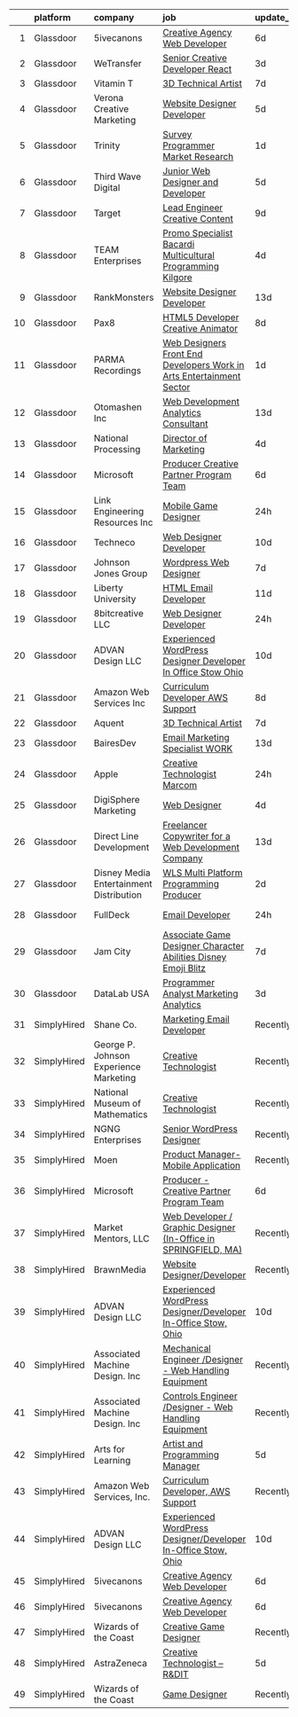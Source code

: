

|    | platform    | company                                   | job                                                                                                                                                                                                                                                                                                                                                                                                                                                                                                                                                                                                                                                                                                                                                                                                                                                                                                                                                                 | update_time   | location           |
|---:|:------------|:------------------------------------------|:--------------------------------------------------------------------------------------------------------------------------------------------------------------------------------------------------------------------------------------------------------------------------------------------------------------------------------------------------------------------------------------------------------------------------------------------------------------------------------------------------------------------------------------------------------------------------------------------------------------------------------------------------------------------------------------------------------------------------------------------------------------------------------------------------------------------------------------------------------------------------------------------------------------------------------------------------------------------|:--------------|:-------------------|
|  1 | Glassdoor   | 5ivecanons                                | [Creative Agency Web Developer](https://www.glassdoor.com/partner/jobListing.htm?pos=101&ao=1110586&s=58&guid=0000018166271076992caa6c3ce77517&src=GD_JOB_AD&t=SR&vt=w&ea=1&cs=1_20a81e05&cb=1655276245426&jobListingId=1007927276507&cpc=F5D43257E3E73E36&jrtk=3-0-1g5j2e44ujfld801-1g5j2e45ahaq4800-84094eaa113f8c80--6NYlbfkN0DwgN3Z0NLANbqvS63xM-vlXxP4hUP8fczFn8co1XNvGgiZevgx41uD-8wuv-7f4oEpDxF0jaTNnGxpufoP4YOzprsp7u9ZgNQK9f8FjBBJ9XIgNuTMxmKxCGoz3d1dGbfbgEzvWaDtePiTy2fwByLniqz_qXD7N9vgkqYwEZzoEabkJ9UFWHUQxjyKJVaCmklBIjExCAXCz_-KWNHLHfnNgfbbJEUrJInxr0-VDXX4s3Z-s99lot-mZtUQCGu3aVVsXEgDztE3OVO4YLEPjJnr5ISCYvf2lqrPjITYPb47RkE_X04DeJ34HQ65sc97qJXIyLkdlvTty5V8kE92DEtlAhbeMe6FPlgKbyZInP-uQh1fPIySVQOrqIpG2Keb03qmzPjP4R2e0m9pHYQqqCjvqtCk3CBiOeRsXIvsMeVJC7BmWdbzJBwEfR_gaL9f3bdA02Diu_KcYcP2rfak8Pn5KVBPQcEHykTFMKU8WrkKyp2nClVN2ik-IqZN5bs2SzF1X5rJk7n-sg%3D%3D)                                                                                | 6d            | Jacksonville, FL   |
|  2 | Glassdoor   | WeTransfer                                | [Senior Creative Developer   React](https://www.glassdoor.com/partner/jobListing.htm?pos=123&ao=1136043&s=58&guid=0000018166271076992caa6c3ce77517&src=GD_JOB_AD&t=SR&vt=w&cs=1_65d9f6ca&cb=1655276245428&jobListingId=1007932996123&jrtk=3-0-1g5j2e44ujfld801-1g5j2e45ahaq4800-dfe1bee0c074c5cb-)                                                                                                                                                                                                                                                                                                                                                                                                                                                                                                                                                                                                                                                                  | 3d            | New York, NY       |
|  3 | Glassdoor   | Vitamin T                                 | [3D Technical Artist](https://www.glassdoor.com/partner/jobListing.htm?pos=115&ao=1110586&s=58&guid=0000018166271076992caa6c3ce77517&src=GD_JOB_AD&t=SR&vt=w&cs=1_305893c2&cb=1655276245428&jobListingId=1007924250804&cpc=47CFDC01B3F81FAC&jrtk=3-0-1g5j2e44ujfld801-1g5j2e45ahaq4800-b676246afe9ffab5--6NYlbfkN0DMrcEu7yrtATojKJA7cEzGQ3FdRGWLh0CZQInL4ECGI6k5tN82kdM0OKoro5eXmjqrlAnDtckO5oeRnp0WuwL4LRISKzB96TROHOn88Gkm_ZjVTDxR6yvKi-wTEpxbYoH4Q9Epgd_JwKUcv74onN9sPbFCnxTAPOYzeQVeoWsKFAOQFb4uBxwGlBMvdRV4sfmG8ySXUrXReKMSHA3mZuqQl9Tpk1KbO6mI7xXbjltIGM5NM2bpTTteaNVM8rLzubZRY44Bi1G2RJAIt-syQpduKIgDYy4psMJfi_LFBtj96FqtDdxaO68IHZ36I9lIZrFQB41wTwlpjHwrvIG33ojryDYPRjHv1Jl6SNoTI8wWDMO0ZcDVY-cEgSn0TWx2ESQARv2Hs_q7hSRYAlff5wX1AleMSfTpveTXCRMwuH9y7rfK7JQNLDorpmfsy9CLXLTlmop21J75PHPKxvxQgkwUOpM50X_rJeY%3D)                                                                                                                                             | 7d            | Remote             |
|  4 | Glassdoor   | Verona Creative Marketing                 | [Website Designer Developer](https://www.glassdoor.com/partner/jobListing.htm?pos=127&ao=1136043&s=58&guid=0000018166271076992caa6c3ce77517&src=GD_JOB_AD&t=SR&vt=w&ea=1&cs=1_ebd49294&cb=1655276245428&jobListingId=1007929630622&jrtk=3-0-1g5j2e44ujfld801-1g5j2e45ahaq4800-7627670389c97643-)                                                                                                                                                                                                                                                                                                                                                                                                                                                                                                                                                                                                                                                                    | 5d            | Remote             |
|  5 | Glassdoor   | Trinity                                   | [Survey Programmer  Market Research](https://www.glassdoor.com/partner/jobListing.htm?pos=128&ao=1136043&s=58&guid=0000018166271076992caa6c3ce77517&src=GD_JOB_AD&t=SR&vt=w&cs=1_3cedd2a6&cb=1655276245428&jobListingId=1007935387611&jrtk=3-0-1g5j2e44ujfld801-1g5j2e45ahaq4800-3d75ca709c6aabfa-)                                                                                                                                                                                                                                                                                                                                                                                                                                                                                                                                                                                                                                                                 | 1d            | Boston, MA         |
|  6 | Glassdoor   | Third Wave Digital                        | [Junior Web Designer and Developer](https://www.glassdoor.com/partner/jobListing.htm?pos=118&ao=1136043&s=58&guid=0000018166271076992caa6c3ce77517&src=GD_JOB_AD&t=SR&vt=w&cs=1_ae5dfaf5&cb=1655276245428&jobListingId=1007930419471&jrtk=3-0-1g5j2e44ujfld801-1g5j2e45ahaq4800-c8a9a5f532d509ba-)                                                                                                                                                                                                                                                                                                                                                                                                                                                                                                                                                                                                                                                                  | 5d            | Macon, GA          |
|  7 | Glassdoor   | Target                                    | [Lead Engineer   Creative Content](https://www.glassdoor.com/partner/jobListing.htm?pos=104&ao=1110586&s=58&guid=0000018166271076992caa6c3ce77517&src=GD_JOB_AD&t=SR&vt=w&cs=1_92cbe844&cb=1655276245426&jobListingId=1007919401894&cpc=64DC0C913FDBAADD&jrtk=3-0-1g5j2e44ujfld801-1g5j2e45ahaq4800-2be633d4264ab387--6NYlbfkN0AgONBeCfCTVljpwzR96jFX3mtyFC--n153CYnqiKkqIbEzGownH_L0_wgVvmdp1a1UNNXTmVsFEDKwK9YMjY1IttCSMsntwx6UhfH1INoHLKABw_jAdCMqFMvCue8DZEJB-phZNly1s9rBXFRTnSWHGcvNUPirZylqHh6Xb7bgevmKIWRsIjSbEOLwtj3LSIGBqtZB0vbXudHqiWeks1X_XzVeY1862ct-ppMaMsLI3IeYnbL3Y-9HlzvccGvPPu0ROJ6W8i0hlR_Kfutz6lGQpEgPh5un8upzdQfHhB0cDqi9rr_yyzGwTt9Vvut2kN0OVO4uIPAojO5zLzQK5MLlD1xbUzQ4HRKJrk_PYJtBFykWjtdPWznENpea6GPIolJao54kRGJZ17479SxIlJor1zZEZ1fmraHH6zSs13GMbH-5GtP3Lrj1mIWJvQk7_9k%3D)                                                                                                                                                                | 9d            | Brooklyn Park, MN  |
|  8 | Glassdoor   | TEAM Enterprises                          | [Promo Specialist   Bacardi Multicultural Programming   Kilgore](https://www.glassdoor.com/partner/jobListing.htm?pos=124&ao=1136043&s=58&guid=0000018166271076992caa6c3ce77517&src=GD_JOB_AD&t=SR&vt=w&ea=1&cs=1_56346e24&cb=1655276245428&jobListingId=1007930908851&jrtk=3-0-1g5j2e44ujfld801-1g5j2e45ahaq4800-479bfa094cc1107e-)                                                                                                                                                                                                                                                                                                                                                                                                                                                                                                                                                                                                                                | 4d            | Kilgore, TX        |
|  9 | Glassdoor   | RankMonsters                              | [Website Designer Developer](https://www.glassdoor.com/partner/jobListing.htm?pos=130&ao=1136043&s=58&guid=0000018166271076992caa6c3ce77517&src=GD_JOB_AD&t=SR&vt=w&ea=1&cs=1_6bb2df2d&cb=1655276245428&jobListingId=1007910337383&jrtk=3-0-1g5j2e44ujfld801-1g5j2e45ahaq4800-674257233b906c81-)                                                                                                                                                                                                                                                                                                                                                                                                                                                                                                                                                                                                                                                                    | 13d           | Oklahoma City, OK  |
| 10 | Glassdoor   | Pax8                                      | [HTML5 Developer   Creative Animator](https://www.glassdoor.com/partner/jobListing.htm?pos=122&ao=1136043&s=58&guid=0000018166271076992caa6c3ce77517&src=GD_JOB_AD&t=SR&vt=w&ea=1&cs=1_1b52f6ac&cb=1655276245428&jobListingId=1007921790278&jrtk=3-0-1g5j2e44ujfld801-1g5j2e45ahaq4800-94e32ab3bd5f2716-)                                                                                                                                                                                                                                                                                                                                                                                                                                                                                                                                                                                                                                                           | 8d            | Denver, CO         |
| 11 | Glassdoor   | PARMA Recordings                          | [Web Designers Front End Developers   Work in Arts   Entertainment Sector](https://www.glassdoor.com/partner/jobListing.htm?pos=110&ao=1110586&s=58&guid=0000018166271076992caa6c3ce77517&src=GD_JOB_AD&t=SR&vt=w&ea=1&cs=1_b7d5fa5b&cb=1655276245427&jobListingId=1007936127371&cpc=32EE424DE2B657EB&jrtk=3-0-1g5j2e44ujfld801-1g5j2e45ahaq4800-e9a97b03e154af19--6NYlbfkN0BMd6i3W3qmAtDke4ZitYLMBEMpVvOQU_aO9JUqgRRkg0YiWr3O3EY-kQ_OnwYZe1kEGbPykYfxN0SPjhNNf6ok3NSl-efremPdl_yE9Oxlai6wWmpYxgSooe-BCUgqWHH54-yszYlnQl4scJjmMMVq60-GBGS04NWaZxcJlVN02CRrUisv2CDACHWLvk34R4fDKbkI3zQN0nUCv3flXL34dM4KqCQEAFvcH9IdpGUfsMGV4UAGACPjmcsduB9ADQ8m5PrXW1ur-8zWjuRyLSmZ5PUVedEczc-7WpzSRWEWLgvOybS7zL8rLeQdJcfAZgIIuuDTHf5jJDEwDJ1EQP98ExEXZAGLoO9k5xgRupJlPftQEYr5SsynmN1epQzlY6Eersjw4scCTejkEESR_Xg8PwEXmxqUkp9-y4nSGvwfRqR4HR2McJ8qTOK-KWDyqraSug6WCxso-SLMK3Tv5xYRrSGVWI63Ht58-ZvNKcGXK_HXx1plAZUk1D2XZrcXBjrtLAWv6i7YROYpxI3RNadOvmAhc1DmQbbBAuraXaRHRlh5m3avGNha) | 1d            | Remote             |
| 12 | Glassdoor   | Otomashen Inc                             | [Web Development   Analytics Consultant](https://www.glassdoor.com/partner/jobListing.htm?pos=116&ao=1110586&s=58&guid=0000018166271076992caa6c3ce77517&src=GD_JOB_AD&t=SR&vt=w&ea=1&cs=1_156c8bc4&cb=1655276245428&jobListingId=1007910044357&cpc=654405A9B1E0A9F5&jrtk=3-0-1g5j2e44ujfld801-1g5j2e45ahaq4800-7f9d6fba4d1984c1--6NYlbfkN0DTvtoqktU-aaZHXeGwDg0D5Yy7XbOWxpdcnJgUddNWsDjBWY6ZI834NPhZpr91kLa3xmeoAv2VDAkr4EsHgtAhMA5CwwH4IdeO5pgFdE-c4H5WcIXlUVpA5mYf8iEbNQkIHiWMr2KDg4vuVh8UkHwhXPyBDYqg_UDw3plJFNF8tkSXGwQG_j7x063Y7VKW2_aYUPrT-mBqzucBOSx_pmITCYlSzjAa0iV2T9oDGOjWY7MXUJsRhW-vQ6rGkrI-XWaZr38yTTq5NfxSjuM6u7XscO6Z53TQRE4y26G0VUhptIvb6JdXhNcelJp91mk59AQkJmcrEgBDdfxvGwOJq90QXw7kx-DcdeUeY9rbpniZd25yd48ZNFsLL6vYlrlOxQhDPImTkZcWdR7X4Ku5qPGOUCnbSfS254jgFjDk9nQVcSRXzkjPAd-IROOniPBb0TWy4GrYW2XSRlrL-MbAzFTMz842Zl1XqGgbctgvqN37tgKVBhxqc_VPf5iJqwe6DRd5mDolLPnN461YKpNrD5yAMC9OaNyxLss%3D)                                                     | 13d           | Zanesville, OH     |
| 13 | Glassdoor   | National Processing                       | [Director of Marketing](https://www.glassdoor.com/partner/jobListing.htm?pos=102&ao=1110586&s=58&guid=0000018166271076992caa6c3ce77517&src=GD_JOB_AD&t=SR&vt=w&ea=1&cs=1_9aca4984&cb=1655276245426&jobListingId=1007932228124&cpc=24BF2F2386F532EA&jrtk=3-0-1g5j2e44ujfld801-1g5j2e45ahaq4800-47cfe4ad1fe52c7a--6NYlbfkN0AO-lx13pzomzdSppJUWL3QXsQT8oyFk4U4LWH8QC50ColyNbWeS4BJdDbgzuqSwHm2zvS6I5ToEz212qOpO2_ZvfS9Yc7mqJzYdSRWH88s7sxX8GPv23gOIy4D1TqkbTP8MmY_tDxFk0cBBmPC8i8SBVKsBhe2Hfa-OwZa4J6gp_MbgdHuxCloW-ajGe1wwxgnwLOmxYVrVNjlLa0YpHTZrK372DgLYoKriQNnRrNTRbJShqTua8JLx4OKeByAN3IU9JPIbQCDGs7QnpcXqPJOoDbTGxzQYh4Ycgz9488m-PRys4dnWKgcjDnuNl2FIPhG-W6IIOoUeqeQJfAiZGXjceWDj_nIGLKvcZjb7eT--K_-yvkFABQ3GiuXwHrIyOWXDrPDlILGmIv4aZrP9HRxpG0ZnYCdKGTonDrjS_ntV9NglBI_0H3q_5FY5GZUZnEPAaweoRnwlAkk30l2MlAh5FBdP-pMmPwi1CaHyTPg1O7aME4aiWwDWycNevpf9HcNftbEQN6R6g%3D%3D)                                                                                        | 4d            | Orem, UT           |
| 14 | Glassdoor   | Microsoft                                 | [Producer   Creative Partner Program Team](https://www.glassdoor.com/partner/jobListing.htm?pos=117&ao=1136043&s=58&guid=0000018166271076992caa6c3ce77517&src=GD_JOB_AD&t=SR&vt=w&cs=1_878bcb51&cb=1655276245428&jobListingId=1007926717850&jrtk=3-0-1g5j2e44ujfld801-1g5j2e45ahaq4800-8a8a2c497df37388-)                                                                                                                                                                                                                                                                                                                                                                                                                                                                                                                                                                                                                                                           | 6d            | Redmond, WA        |
| 15 | Glassdoor   | Link Engineering Resources  Inc           | [Mobile Game Designer](https://www.glassdoor.com/partner/jobListing.htm?pos=105&ao=1110586&s=58&guid=0000018166271076992caa6c3ce77517&src=GD_JOB_AD&t=SR&vt=w&cs=1_2d6d1cb6&cb=1655276245426&jobListingId=1007940009417&cpc=10100C7693495614&jrtk=3-0-1g5j2e44ujfld801-1g5j2e45ahaq4800-7b38c36edea65596--6NYlbfkN0DK2C-pmrF0sqrfJr4Li3c4X7YMnrkXddQXZaL_6xg-NZtklDZSx_yiPocXKeJyu8GXZBF6iHTzcqxoh5YfXOzapaowrEFcW0Wvv5P3l-zCcOsePFDIEXLcVnyoePoRFk5P_6JWgwML8Yo4BphEmn5W_K6bLP7l7bh3xDbq9jrYvdtpyJIjnj3YSvlYrcE0pm8I8TcSRkd2wd41sj2lnbUXyTv_2c2xAuahOBlSUKMNtzx8Zlb3W__Ur0ITDR-tCijJ2AoeFFYkgj2T3GKEWnRHGpsgSrtFcUuPYCJ7Gc_U0zX37qil5A-jz7P_LCdHResaZ9VK9CaJK5rdaDJW7uDHXyg85PQGTLd-XtoNZBiw2DoT9ZkdwN0-2G04rimEtuex1UawClLrGkhNe0qt8djm0QfTegXYkMlhahJohUSwG43vXj95IHb_DUfBd0_QSYxgXMNlvkDlgzGZvpfY4xeJF3C7_Au-s54C3tTvhw5hAP7DB2tbX9ODEMOJe4x6bbBFTcSyHXpbR_mrik4KJW2_osfGPXbQfH468vpQEpxRrrWknIB-w9pUVYMQvsY7SKefpqGu-Mq7bmsCm9qRUPRPm9v_ArXo4fE%3D)            | 24h           | Philadelphia, PA   |
| 16 | Glassdoor   | Techneco                                  | [Web Designer Developer](https://www.glassdoor.com/partner/jobListing.htm?pos=129&ao=1136043&s=58&guid=0000018166271076992caa6c3ce77517&src=GD_JOB_AD&t=SR&vt=w&ea=1&cs=1_53d2e2f0&cb=1655276245428&jobListingId=1007917975416&jrtk=3-0-1g5j2e44ujfld801-1g5j2e45ahaq4800-5066b3ab79b21723-)                                                                                                                                                                                                                                                                                                                                                                                                                                                                                                                                                                                                                                                                        | 10d           | Remote             |
| 17 | Glassdoor   | Johnson Jones Group                       | [Wordpress Web Designer](https://www.glassdoor.com/partner/jobListing.htm?pos=103&ao=1110586&s=58&guid=0000018166271076992caa6c3ce77517&src=GD_JOB_AD&t=SR&vt=w&ea=1&cs=1_29983c19&cb=1655276245426&jobListingId=1007923885655&cpc=E04C949A9101C6A2&jrtk=3-0-1g5j2e44ujfld801-1g5j2e45ahaq4800-74ba3f37502d1dbb--6NYlbfkN0Dx3r3E47sSe5bB3PIy1uzBZvlB7xy2NhfhZMlxQTsxrNljbzALwoFldUCyCuDSvqXCGSeZ7IEcFWof6XjyK2eSpFpspLCttfr3Xzf8ykKfXQHoqXX1uL6HpxvGsWJF3cS5YASzPfCFptHPQ6Ki_TCbrU8fuidbchJp45VDgGwt1Lj50G2obyXvFUOYENJh1BlEs99Z6dRpT4Zyt-U0MFW9DXf-BAaqO7c0VXKTU5IiIjdL2Eqg4rJ8ksL-exJVgs1K2WYMIAWw6HSUDUBAFJ9TQKe0Jp03qQeetA4JayGsEQWxF9EFpmV897o4xlzsA4TYiPuKdvjyHaULJ4CICqPcZFZuJZ1uHZh2qEeLw_n_m-_hz0kfKNEZPlTJDMWLLIzrhsiAuGfvNUTst0QrqgUjs59AeewE8uvBTJ3OVfhSwTrNLKuiQK4XthRRfnMeRFGoozUBb4GywOqaakl_jgWlS_TVRod989nkgIor6LycM-X8iSf4t35zS4j-4w-oM4zQXtuSR-IFeg%3D%3D)                                                                                       | 7d            | Remote             |
| 18 | Glassdoor   | Liberty University                        | [HTML Email Developer](https://www.glassdoor.com/partner/jobListing.htm?pos=112&ao=1110586&s=58&guid=0000018166271076992caa6c3ce77517&src=GD_JOB_AD&t=SR&vt=w&ea=1&cs=1_e39b0af9&cb=1655276245428&jobListingId=1007915758186&cpc=2CAED5C921A5F994&jrtk=3-0-1g5j2e44ujfld801-1g5j2e45ahaq4800-8008f5f408073523--6NYlbfkN0DJj_xBnMkxta0JkMhp2zrLnOUztiQYfsFoMajxVnxJH1F0cTi7s2M4ahEdLdWFO-BqmRaLUpbwRIZ7IJNE5Jhy2Q0vZVUdHycJeJyACt3qfLEXBtyRyPrgrnr3HxdQLYX3EwJ4XPiDxoSfjsS-rituzWuBLTDBkYgFntRSehJ6_bQZ9iUcKZ1AGEA1ZSy-_-Rn3ueTt7fjzKMrzLiRoaYHKhwY87gaMMF8yGRlQyAau0T3KqElHYp_vg5yaO4PxoSRDe9S3i_FTSI6fGYne3CIFeP0JtTJspQV1k7C6ArsC4vLH2sCds0Fmkgc2_CpRt4wsyQDPeYDxwky8_Tmu1D-V_ci1_1QwD1l1qZ4nsCHNUjzACfvClUlj5i9Z272fD1KkOoXT8nMX5GCTPHaq2FWaZYzBHWKGlqnk7dzdPJqTl1mjYPLE-dOiXj-9hVodvidf9yL3Uav6utmLuNmf2iO6vEP2eKprHFC2hf9I60W2vdWzCGDsMai)                                                                                                                     | 11d           | Remote             |
| 19 | Glassdoor   | 8bitcreative  LLC                         | [Web Designer Developer](https://www.glassdoor.com/partner/jobListing.htm?pos=108&ao=1110586&s=58&guid=0000018166271076992caa6c3ce77517&src=GD_JOB_AD&t=SR&vt=w&ea=1&cs=1_722e9e3a&cb=1655276245427&jobListingId=1007940612305&cpc=61B26E8FEFFA679F&jrtk=3-0-1g5j2e44ujfld801-1g5j2e45ahaq4800-999c30f1cf9df25b--6NYlbfkN0DUopTza8mgHBODVgXoaTVIBmD97acycYylDsCol1Z8ncl2IreNVul9mPEQqWn9Odk9kZYC3jFJyMCO7NPb1techMBFOYf5D22B2-gPcjkiQs1w7YG9i-38eEnbQ_DvT-NoeK1ivs4M4z8SH5aXZ4DCs1fRP__wIs91Gzwit7FW2JdT64fEm8BA4FKPYvbN-NksUsisuCuMJ4gOFW9LH8Y1KSjlaosskIlKc1JVIMGOKkL_OpNZhNbCSb2euVm4m0S4RvEQSWudGk7lPYYNkLbxrwqXCou3NWuyvtde3WQIj1VlDLU9OHAj02XnpJJoGxQLxSvl50Mjj8_wEfSvVABhA3julUNHEW4oBWNujpeyQcYD4wz-JQTC0ShSgmefXRvyWjserF63XGbfJ6RBgNBXQV4qS45FP_EJipQ0lx0uuuc4E6h-mOvwhA8bL47pMJ1o08Qi0a7yXRj-VnvPqUNHHGcS14Jb_hbLda32Z8OgJGSn7416w2fdTRBGC6e0OWWTg3zTwWkmBQ%3D%3D)                                                                                       | 24h           | Brookfield, WI     |
| 20 | Glassdoor   | ADVAN Design LLC                          | [Experienced WordPress Designer Developer In Office Stow  Ohio](https://www.glassdoor.com/partner/jobListing.htm?pos=107&ao=1110586&s=58&guid=0000018166271076992caa6c3ce77517&src=GD_JOB_AD&t=SR&vt=w&ea=1&cs=1_5c07eebb&cb=1655276245427&jobListingId=1007917643696&cpc=88825F42635DFB7C&jrtk=3-0-1g5j2e44ujfld801-1g5j2e45ahaq4800-5ff23c5acf5c8d17--6NYlbfkN0D55hMz5WA8YX_dLayiPM-06ubVX86EvwRRl9IlyL2IOxUk6jvVi89EQpwJ_IRxxURGsp9L37NUwP3BB_cr5DGNmbSMs30THpfvwIpJVeBv_FyqtVXeZwvKyxs3MdHXAHPWOEjf3eO_aNgc7nNZ0Tckfv22IIh7me0jK0kDgsfbccu7SAmZy5O5qsyds6vwCr6poc-CEEJ4MMk9ArQLzGQyNsvWMGHgeRQap_q1DXmB02GOu7WvnYmIYSP9oCkruc8zKjAkW3evU0miz-24c4zdG9UuUF_dV-5B8e_K6NjhztqzYbfN_zjr8OUPgz9lxDUnjj3jOJ_soy5Iomt6WeKXlizIZTu7Zb4dyOw7yx-emrrLBTwvpPS0cc6fGZ18WrhD8VP8aUVqSIzLyGhVaCs7RF5xNUGwN9DQayzNK6hN-RZubASAY0inTsDXF-mfx-VXTmigcIjAT1p_KVOOSCC8BNgiBtcIP75NcHhvzF-qN4PJlRKnVuZDpvrpyFRK__c_3lJxYZbZYtwRMkXibeXfDAGb82NbLpM20vpX6sKyUVG5oGXtU2ev)            | 10d           | Stow, OH           |
| 21 | Glassdoor   | Amazon Web Services  Inc                  | [Curriculum Developer  AWS Support](https://www.glassdoor.com/partner/jobListing.htm?pos=126&ao=1136043&s=58&guid=0000018166271076992caa6c3ce77517&src=GD_JOB_AD&t=SR&vt=w&cs=1_5e196ab0&cb=1655276245428&jobListingId=1007920772166&jrtk=3-0-1g5j2e44ujfld801-1g5j2e45ahaq4800-3262a55aecb4d11c-)                                                                                                                                                                                                                                                                                                                                                                                                                                                                                                                                                                                                                                                                  | 8d            | Remote             |
| 22 | Glassdoor   | Aquent                                    | [3D Technical Artist](https://www.glassdoor.com/partner/jobListing.htm?pos=114&ao=1110586&s=58&guid=0000018166271076992caa6c3ce77517&src=GD_JOB_AD&t=SR&vt=w&cs=1_4200b6c3&cb=1655276245428&jobListingId=1007923719283&cpc=FA84DF7EA1EC2398&jrtk=3-0-1g5j2e44ujfld801-1g5j2e45ahaq4800-543a1d89cc196ac1--6NYlbfkN0DMrcEu7yrtATojKJA7cEzGQ3FdRGWLh0CZQInL4ECGI9gD0Wolx9R2EDT7B77c2cRZWsv8m3llZu--9Lw114O_skrLyF_I6SgxSxzYeplcDPXGdHein_SZiLSSfcxNX90WARoK4PLXqXq75b43CDnftlS_FE9aV2wRJHGfXTKNIzy0hu5EvcYAuuDTQ7s44GzWh_8Q2YieUsLLFKBDaOrSSz5cmoBOhd1gJk5bpd0JphZ0VCR3CvRhP8c-lEys3rN5CTESMfug-M2GW5WN3_Kv9e8up2TDE-TTJSmewhYOZZC_uhn25wITHnvcUblOpgaYIWstXR46YBln-o6HYXk6W4jL3ds94qgHvRDzN2eVv_IsCL4rh2cbioCOJwQeVHtMu1HHCzeydzkVn6SBOHxjAN_dHXtsAKXMAT2Glqw6UPn8xSYxWBzWoCi8nlyE50IYMFyEtFmxsg%3D%3D)                                                                                                                                                               | 7d            | Remote             |
| 23 | Glassdoor   | BairesDev                                 | [Email Marketing Specialist WORK](https://www.glassdoor.com/partner/jobListing.htm?pos=113&ao=1110586&s=58&guid=0000018166271076992caa6c3ce77517&src=GD_JOB_AD&t=SR&vt=w&cs=1_aeee8a3d&cb=1655276245427&jobListingId=1007909599138&cpc=C4A69CCDBB3B9599&jrtk=3-0-1g5j2e44ujfld801-1g5j2e45ahaq4800-0bcc7050e843faad--6NYlbfkN0BfEGkshao4EhrCCf7LYqKO8VNtf9vkQrewuI3DmTR_-FNjQOZq6FDCm1wcPTrdsPfGE-gNHWD7abgq8RNsXt28BNbJn5Azybau4v_gfzqRThWLrOl1LG0AAL2vxR47VyXfbBOygU831DVyavXzCsXRY1UHMt7-M4s9Fy6wDf7mMdOs-OR4eTW1iwCxr2IEd1SWmHCS3zzXWETm0hyWcYD20-E9JHSExMmjHPV3CNuO9JMgEWXwtEl8Og513arfqA7i_vUD9TsQwB7d72t5fzpk6UdIH3x_NDkVsv04yIZroaH9RgzP6moCwWt9xGce5o7OHXHawDKJTDuHza8kSWG40O5eX7Z4NLqti4yZDpuB1xx4PHqHctrwUMqk8iARoGKWMuVRUUYNU61n88g41evKpAJXitABzlIldMqCcKRCVg1TBL2WxCU_iDX4JbwMWD6w7gBGY512RAqD8a_0wgJvbTgRYu0eY26AVWzukIfr7wzjamSOsZw4zhteiTM9Ayr7n-Pa5PF6p0H83XVqBCxrBPKNxxu2koU98EmdVHn65USWVp1umMxdbn92yhFz7FAstPuZWzcoFRP3yHYIV6Qf)               | 13d           | Colon, PA          |
| 24 | Glassdoor   | Apple                                     | [Creative Technologist  Marcom](https://www.glassdoor.com/partner/jobListing.htm?pos=120&ao=1136043&s=58&guid=0000018166271076992caa6c3ce77517&src=GD_JOB_AD&t=SR&vt=w&cs=1_c44074af&cb=1655276245428&jobListingId=1007938949290&jrtk=3-0-1g5j2e44ujfld801-1g5j2e45ahaq4800-7a6b009faed7eea5-)                                                                                                                                                                                                                                                                                                                                                                                                                                                                                                                                                                                                                                                                      | 24h           | Cupertino, CA      |
| 25 | Glassdoor   | DigiSphere Marketing                      | [Web Designer](https://www.glassdoor.com/partner/jobListing.htm?pos=109&ao=1110586&s=58&guid=0000018166271076992caa6c3ce77517&src=GD_JOB_AD&t=SR&vt=w&ea=1&cs=1_4835ce97&cb=1655276245427&jobListingId=1007931651695&cpc=18C9CE28155C17C5&jrtk=3-0-1g5j2e44ujfld801-1g5j2e45ahaq4800-3415701f95c10c4d--6NYlbfkN0D_O7NL6H7lBM8On1OYNMGHYi8Nor4mj_TpeugfPWHVrtn3VNOKr88Z162Cvl76A5MnLDD67YAoOrpVOYyPgAuUi6HIY1UnrYnzcunEFTUJc_MGrkGLX3ODndALXyvRS3UqCxe72bBuF4PmO8GDflh9Mqvdtliv-0GrcFatp9TyioTeabAP1zvlRi4JuM4Emjy-SlFOYRaj3bJI2ESTNBk5PIFlK9FajIaOWbQzQAdsHta9IqfiAXFVZw6_MD12KWeBMbmB8qV1ziFVCH8rWjhAleQ4Iq7ezpUenKijJztYojcrpy8hljXtpYpZsE-v9TImuFYCSfUdPBNSXYmurYZwPO8KEAf7WPFW19lukXoHhqTdGlWZwbObBjkHsJKBWc97yJyrIXn48QgPjwFPbNYLakwbDVmjNPArTxE8wQXAKvi7s-1T7Zrvfyd9xfjm-gr82eZHRvqKAXwQICv6fN-1JlH8QK8L998iQ3UFMy9hWGlYs2rjGmW6)                                                                                                                             | 4d            | Sarasota, FL       |
| 26 | Glassdoor   | Direct Line Development                   | [Freelancer Copywriter for a Web Development Company](https://www.glassdoor.com/partner/jobListing.htm?pos=121&ao=1136043&s=58&guid=0000018166271076992caa6c3ce77517&src=GD_JOB_AD&t=SR&vt=w&ea=1&cs=1_8995ed01&cb=1655276245428&jobListingId=1007909637293&jrtk=3-0-1g5j2e44ujfld801-1g5j2e45ahaq4800-559b2378fc112b94-)                                                                                                                                                                                                                                                                                                                                                                                                                                                                                                                                                                                                                                           | 13d           | Remote             |
| 27 | Glassdoor   | Disney Media   Entertainment Distribution | [WLS  Multi Platform Programming Producer](https://www.glassdoor.com/partner/jobListing.htm?pos=111&ao=1110586&s=58&guid=0000018166271076992caa6c3ce77517&src=GD_JOB_AD&t=SR&vt=w&cs=1_e8d724ae&cb=1655276245427&jobListingId=1007934358669&cpc=FAE5E775D180B2FB&jrtk=3-0-1g5j2e44ujfld801-1g5j2e45ahaq4800-697a5169f6080f30--6NYlbfkN0DAFTyt7pbDCC2JPO79CSdi1dIb81yjczP5qsKcZIxgiYm3-7g-689UvJS8MdHcuGM4Q6FHdaiHFxS50pTLy3DtZjyH-ulAlAbQ8iZoCCkwTpX165dH7D_Nt-Hvgkn2BmpqauV5Zjp6pUZtO3HvzlmWDf6_1Vfxg5E1JzfsiNyYbstf61PnRqGxHYLOuj0o6xIEm_VXg4v83vr7zBZpLq2tdoP0Jz8P3Gq0PR8zJhlJe_Q8D2pNb0yFxY14VFWztrQ6BMyekdjvfmkE_WhI2J3TXF4SYuyPQdxiBwdA34-pzJHKn3FSxvC2yy78SznJybky6K728c_qG-kBFC91ezbm5_ctn9l22xlP0-61-iJV5_rb488lr0zhC2UIJbiSCtYaoospYhRFvPHf83QciHgQA-KeeoNY1f_a1Tsl7Obc3Gd0f_3j4HeV0ZYwGKNLkjE%3D)                                                                                                                                                        | 2d            | Chicago, IL        |
| 28 | Glassdoor   | FullDeck                                  | [Email Developer](https://www.glassdoor.com/partner/jobListing.htm?pos=106&ao=1110586&s=58&guid=0000018166271076992caa6c3ce77517&src=GD_JOB_AD&t=SR&vt=w&cs=1_cc65f102&cb=1655276245426&jobListingId=1007940083814&cpc=B5F6D74B4EF69A07&jrtk=3-0-1g5j2e44ujfld801-1g5j2e45ahaq4800-2019eb6308fa8e20--6NYlbfkN0AyLYn6e4nOsln60gailr5YF6DJD2ie_1ebCPdPTsHIrVzbdEm4_QsKTicBcCO4vXRHO7REtHD_TytnDdvIMr7FSfLZh_kz6FW0YGltHW69hGRNDqbYr3vnvi9faMVwEDmdUrnzdpVz-LkGadqFkLGeOgfuaQflJViJIH1B2Bprp4sJme-YB1b79UeaGGZx5DePm2QtWZBi7RWrFXcFizGgfKs4Nix5Vp2V_4tCi7gDqVnNWT6Vs-w4G21-tS6jF4LQCch2lQQ1mYHLSYKQcU5RXVKdOH0bwmq8r7XqAbD_ireyWHw8bcg2fDRygQ5-Tc1OoeIe_UOqeTBwPqUZHTnLcf4AH8mUiem7mgwnQlTXKhDIYzJ4lvXzuYT2rNEb5Dfw23Z7TZDMnPOvIcVVvPTxaBZmEuGr0c-3V2587K-PLKn4hg3fVFh0hjPLW5g1bazZwjMeK_6FpHnKW_TDYZ7c)                                                                                                                                                               | 24h           | Woodland Hills, CA |
| 29 | Glassdoor   | Jam City                                  | [Associate Game Designer   Character Abilities  Disney Emoji Blitz ](https://www.glassdoor.com/partner/jobListing.htm?pos=125&ao=1136043&s=58&guid=0000018166271076992caa6c3ce77517&src=GD_JOB_AD&t=SR&vt=w&cs=1_181e7592&cb=1655276245428&jobListingId=1007924480789&jrtk=3-0-1g5j2e44ujfld801-1g5j2e45ahaq4800-ef94adba0224604c-)                                                                                                                                                                                                                                                                                                                                                                                                                                                                                                                                                                                                                                 | 7d            | Burbank, CA        |
| 30 | Glassdoor   | DataLab USA                               | [Programmer Analyst   Marketing Analytics](https://www.glassdoor.com/partner/jobListing.htm?pos=119&ao=1136043&s=58&guid=0000018166271076992caa6c3ce77517&src=GD_JOB_AD&t=SR&vt=w&cs=1_2fe6666d&cb=1655276245428&jobListingId=1007933072571&jrtk=3-0-1g5j2e44ujfld801-1g5j2e45ahaq4800-2b33fb61c8384014-)                                                                                                                                                                                                                                                                                                                                                                                                                                                                                                                                                                                                                                                           | 3d            | Germantown, MD     |
| 31 | SimplyHired | Shane Co.                                 | [Marketing Email Developer](https://www.simplyhired.com/job/RcP4Q7OUThQQkT9kWXMiLlc_Q9zZfe9KKH3XzOuyrbocOGRY5RxBgA?q=creative+programmer)                                                                                                                                                                                                                                                                                                                                                                                                                                                                                                                                                                                                                                                                                                                                                                                                                           | Recently      | Englewood, CO      |
| 32 | SimplyHired | George P. Johnson Experience Marketing    | [Creative Technologist](https://www.simplyhired.com/job/X8yVov9aKQcnZfj5dHgeC53AnCX_OFkaPB8wd4BbpnddN5BPBgRckg?q=creative+programmer)                                                                                                                                                                                                                                                                                                                                                                                                                                                                                                                                                                                                                                                                                                                                                                                                                               | Recently      | San Francisco, CA  |
| 33 | SimplyHired | National Museum of Mathematics            | [Creative Technologist](https://www.simplyhired.com/job/dHxYW3n9gco6JBsjHEQsASAXxL1lMtG83o9ngSEUATrytTpaminBDQ?q=creative+programmer)                                                                                                                                                                                                                                                                                                                                                                                                                                                                                                                                                                                                                                                                                                                                                                                                                               | Recently      | New York, NY       |
| 34 | SimplyHired | NGNG Enterprises                          | [Senior WordPress Designer](https://www.simplyhired.com/job/nNmOqtuT06Mk-lcmE7eheAXQQWiNMpXcVvCxka53D2mz1JIyK1uPSg?q=creative+programmer)                                                                                                                                                                                                                                                                                                                                                                                                                                                                                                                                                                                                                                                                                                                                                                                                                           | Recently      | Remote             |
| 35 | SimplyHired | Moen                                      | [Product Manager- Mobile Application](https://www.simplyhired.com/job/GvnWhwKH_8seZSKTZFfs-GccjFHj3AMIoROUJY6nqnD2zjIylN8pJA?q=creative+programmer)                                                                                                                                                                                                                                                                                                                                                                                                                                                                                                                                                                                                                                                                                                                                                                                                                 | Recently      | North Olmsted, OH  |
| 36 | SimplyHired | Microsoft                                 | [Producer - Creative Partner Program Team](https://www.simplyhired.com/job/Ht-g45bdODQ3wMjD0mBkzGYUeqKZs-1leIzEHdu031malz6WIgTJNg?q=creative+programmer)                                                                                                                                                                                                                                                                                                                                                                                                                                                                                                                                                                                                                                                                                                                                                                                                            | 6d            | Redmond, WA        |
| 37 | SimplyHired | Market Mentors, LLC                       | [Web Developer / Graphic Designer (In-Office in SPRINGFIELD, MA)](https://www.simplyhired.com/job/kdDKEVojufcVMH10vEpQNtf-fbxzehti8PQJudzg7GIUfRr5_tUjIg?q=creative+programmer)                                                                                                                                                                                                                                                                                                                                                                                                                                                                                                                                                                                                                                                                                                                                                                                     | Recently      | Hartford, CT       |
| 38 | SimplyHired | BrawnMedia                                | [Website Designer/Developer](https://www.simplyhired.com/job/78BxKl1R6BpfuVu8Kpk-1cxMOjiHDgxQMPxrbQ5J7eWU9PbYxXCHNA?q=creative+programmer)                                                                                                                                                                                                                                                                                                                                                                                                                                                                                                                                                                                                                                                                                                                                                                                                                          | Recently      | Albany, NY         |
| 39 | SimplyHired | ADVAN Design LLC                          | [Experienced WordPress Designer/Developer In-Office Stow, Ohio](https://www.simplyhired.com/job/RAXqJE_18Km9ztxYeKDpml_cp8y7G9qdid1DGlXOnY9ssPkNluLReA?q=creative+programmer)                                                                                                                                                                                                                                                                                                                                                                                                                                                                                                                                                                                                                                                                                                                                                                                       | 10d           | Stow, OH           |
| 40 | SimplyHired | Associated Machine Design. Inc            | [Mechanical Engineer /Designer - Web Handling Equipment](https://www.simplyhired.com/job/jJj9gw0iP4EQzKV7UmabIIGtBE8RPVYcps_lUc__1rAV86PhDEkalw?q=creative+programmer)                                                                                                                                                                                                                                                                                                                                                                                                                                                                                                                                                                                                                                                                                                                                                                                              | Recently      | Green Bay, WI      |
| 41 | SimplyHired | Associated Machine Design. Inc            | [Controls Engineer /Designer - Web Handling Equipment](https://www.simplyhired.com/job/iK0kyM3IlVtiPO41wje1x2-evlu3rt5ztJr6E_2pjcvfffQPX3zl5g?q=creative+programmer)                                                                                                                                                                                                                                                                                                                                                                                                                                                                                                                                                                                                                                                                                                                                                                                                | Recently      | Green Bay, WI      |
| 42 | SimplyHired | Arts for Learning                         | [Artist and Programming Manager](https://www.simplyhired.com/job/cleaMgEeZE6hm1LVSp08sSnROL_igYTva0dDpXotJp1iVlym_A5Xjg?q=creative+programmer)                                                                                                                                                                                                                                                                                                                                                                                                                                                                                                                                                                                                                                                                                                                                                                                                                      | 5d            | Norfolk, VA        |
| 43 | SimplyHired | Amazon Web Services, Inc.                 | [Curriculum Developer, AWS Support](https://www.simplyhired.com/job/VJ2mxpB_C3RiZ9WEdGHt_L8L7tDgh2uUlbSQc1Inzt2mb5hjGzhRXQ?q=creative+programmer)                                                                                                                                                                                                                                                                                                                                                                                                                                                                                                                                                                                                                                                                                                                                                                                                                   | Recently      | Remote             |
| 44 | SimplyHired | ADVAN Design LLC                          | [Experienced WordPress Designer/Developer In-Office Stow, Ohio](https://www.simplyhired.com/job/RAXqJE_18Km9ztxYeKDpml_cp8y7G9qdid1DGlXOnY9ssPkNluLReA?q=creative+programmer)                                                                                                                                                                                                                                                                                                                                                                                                                                                                                                                                                                                                                                                                                                                                                                                       | 10d           | Stow, OH           |
| 45 | SimplyHired | 5ivecanons                                | [Creative Agency Web Developer](https://www.simplyhired.com/job/4SfcZ93v_vCxz9Cps9b77OAnhZ51mByMOXpCa5MmrAUY3v38ms99dg?q=creative+programmer)                                                                                                                                                                                                                                                                                                                                                                                                                                                                                                                                                                                                                                                                                                                                                                                                                       | 6d            | Jacksonville, FL   |
| 46 | SimplyHired | 5ivecanons                                | [Creative Agency Web Developer](https://www.simplyhired.com/job/4SfcZ93v_vCxz9Cps9b77OAnhZ51mByMOXpCa5MmrAUY3v38ms99dg?q=creative+programmer)                                                                                                                                                                                                                                                                                                                                                                                                                                                                                                                                                                                                                                                                                                                                                                                                                       | 6d            | Jacksonville, FL   |
| 47 | SimplyHired | Wizards of the Coast                      | [Creative Game Designer](https://www.simplyhired.com/job/3U5NPAcld9zZ3VOc-NItCD-NzNvgqaZqPjmcmGZRZsaeN5WygOP2eA?q=creative+programmer)                                                                                                                                                                                                                                                                                                                                                                                                                                                                                                                                                                                                                                                                                                                                                                                                                              | Recently      | Renton, WA         |
| 48 | SimplyHired | AstraZeneca                               | [Creative Technologist – R&DIT](https://www.simplyhired.com/job/-m97RsB3g5jvtPWHINIUVrPtCg97cbfkcNXauojo1orhIozXlWHYsA?q=creative+programmer)                                                                                                                                                                                                                                                                                                                                                                                                                                                                                                                                                                                                                                                                                                                                                                                                                       | 5d            | Gaithersburg, MD   |
| 49 | SimplyHired | Wizards of the Coast                      | [Game Designer](https://www.simplyhired.com/job/ceOk7bA5OOmpHNlDn3x-AJhrHWpWPYsF-9nMRXoBwDjYnaHowIIquA?q=creative+programmer)                                                                                                                                                                                                                                                                                                                                                                                                                                                                                                                                                                                                                                                                                                                                                                                                                                       | Recently      | Renton, WA         |